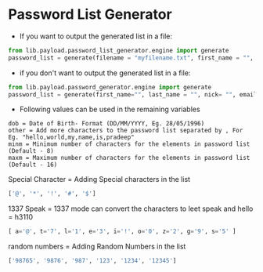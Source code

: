 Password List Generator
====================================

* If you want to output the generated list in a file:

```python
from lib.payload.password_list_generator.engine import generate
password_list = generate(filename = "myfilename.txt", first_name = "", last_name = "", nick= "", email = "", dob = "", phone = "", partner_name = "", partner_dob = "", bestfriend = "", child_name = "", company = "", other = "",  maxm = 8, minm = 16, special_characters = False, leet_speak = False, random_numbers = False, language="en")
```

* if you don't want to output the generated list in a file:
```python
from lib.payload.password_generator.engine import generate
password_list = generate(first_name="", last_name = "", nick= "", email = "", dob = "", phone = "", partner_name = "", partner_dob = "", bestfriend = "", child_name = "", company = "", other = "",  maxm = 8, minm = 16, special_characters = False, leet_speak = False, random_numbers = False, language="en")

```

* Following values can be used in the remaining variables
```
dob = Date of Birth- Format (DD/MM/YYYY, Eg. 28/05/1996)
other = Add more characters to the password list separated by , For Eg. "hello,world,my,name,is,pradeep"
minm = Minimum number of characters for the elements in password list (Default - 8)
maxm = Maximum number of characters for the elements in password list (Default - 16)
```

Special Character = Adding Special characters in the list
```python
['@', '*', '!', '#', '$']
```

1337 Speak = 1337 mode can convert the characters to leet speak and hello = h3110
```python
[ a='@', t='7', l='1', e='3', i='!', o='0', z='2', g='9', s='5' ]
```

random numbers = Adding Random Numbers in the list
```python
['98765', '9876', '987', '123', '1234', '12345']
```
